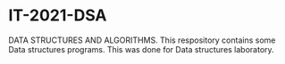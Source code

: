 # IT-2021-DSA
DATA STRUCTURES AND ALGORITHMS.
This respository contains some Data structures programs.
This was done for Data structures laboratory.
